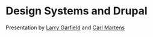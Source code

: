 Design Systems and Drupal
==========================

Presentation by [Larry Garfield](http://www.garfieldtech.com) and [Carl Martens](http://carl-martens.com)

